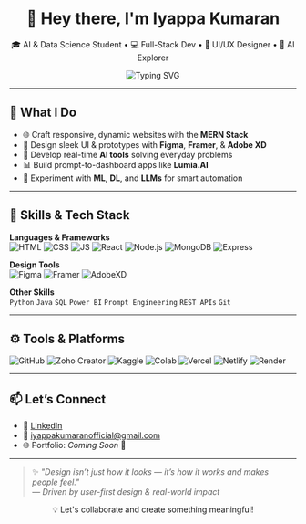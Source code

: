 <h1 align="center">👋 Hey there, I'm Iyappa Kumaran</h1>

<p align="center">
🎓 AI & Data Science Student • 💻 Full-Stack Dev • 🎨 UI/UX Designer • 🤖 AI Explorer  
</p>

<p align="center">
  <img src="https://readme-typing-svg.demolab.com?font=Fira+Code&duration=3000&pause=1000&center=true&vCenter=true&width=435&lines=Building+real-time+AI+solutions;Designing+intuitive+user+experiences;Blending+code+%2B+creativity" alt="Typing SVG" />
</p>

---

## 🚀 What I Do

- 🌐 Craft responsive, dynamic websites with the **MERN Stack**
- 🎨 Design sleek UI & prototypes with **Figma**, **Framer**, & **Adobe XD**
- 🤖 Develop real-time **AI tools** solving everyday problems
- 📊 Build prompt-to-dashboard apps like **Lumia.AI**
- 🧪 Experiment with **ML**, **DL**, and **LLMs** for smart automation

---

## 🧠 Skills & Tech Stack

**Languages & Frameworks**  
![HTML](https://img.shields.io/badge/HTML5-e34c26?style=for-the-badge&logo=html5&logoColor=white)
![CSS](https://img.shields.io/badge/CSS3-1572b6?style=for-the-badge&logo=css3&logoColor=white)
![JS](https://img.shields.io/badge/JavaScript-f7df1e?style=for-the-badge&logo=javascript&logoColor=black)
![React](https://img.shields.io/badge/React-61dafb?style=for-the-badge&logo=react&logoColor=black)
![Node.js](https://img.shields.io/badge/Node.js-339933?style=for-the-badge&logo=nodedotjs&logoColor=white)
![MongoDB](https://img.shields.io/badge/MongoDB-4EA94B?style=for-the-badge&logo=mongodb&logoColor=white)
![Express](https://img.shields.io/badge/Express.js-000000?style=for-the-badge&logo=express&logoColor=white)

**Design Tools**  
![Figma](https://img.shields.io/badge/Figma-F24E1E?style=for-the-badge&logo=figma&logoColor=white)
![Framer](https://img.shields.io/badge/Framer-000000?style=for-the-badge&logo=framer&logoColor=white)
![AdobeXD](https://img.shields.io/badge/AdobeXD-ff61f6?style=for-the-badge&logo=adobexd&logoColor=white)

**Other Skills**  
`Python` `Java` `SQL` `Power BI` `Prompt Engineering` `REST APIs` `Git`

---

## ⚙️ Tools & Platforms

![GitHub](https://img.shields.io/badge/GitHub-181717?style=for-the-badge&logo=github)
![Zoho Creator](https://img.shields.io/badge/Zoho%20Creator-ff8000?style=for-the-badge&logo=zoho&logoColor=white)
![Kaggle](https://img.shields.io/badge/Kaggle-20BEFF?style=for-the-badge&logo=kaggle&logoColor=white)
![Colab](https://img.shields.io/badge/Google%20Colab-F9AB00?style=for-the-badge&logo=googlecolab&logoColor=black)
![Vercel](https://img.shields.io/badge/Vercel-000000?style=for-the-badge&logo=vercel&logoColor=white)
![Netlify](https://img.shields.io/badge/Netlify-00C7B7?style=for-the-badge&logo=netlify&logoColor=white)
![Render](https://img.shields.io/badge/Render-00979D?style=for-the-badge&logo=render&logoColor=white)

---

## 📫 Let’s Connect

- 🔗 [LinkedIn](https://www.linkedin.com/in/iyappa-kumaran)
- 📩 iyappakumaranofficial@gmail.com  
- 🌐 Portfolio: _Coming Soon_ 🚧

---

> ✨ *"Design isn’t just how it looks — it’s how it works and makes people feel."*  
> — *Driven by user-first design & real-world impact*

<p align="center">
  💡 Let's collaborate and create something meaningful!
</p>
